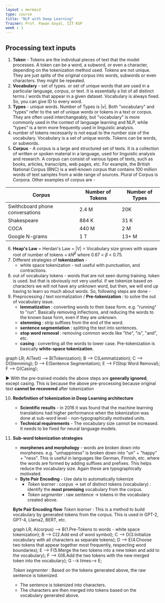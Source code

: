 ```yaml
---
layout : mermaid
type: course
title: "NLP with Deep Learning"
Trainer: Prof. Pawan Goyal, IIT KGP
week : 1
---
```


## Processing text inputs

1. **Token** - Tokens are the individual pieces of text that the model processes. A token can be a word, a subword, or even a character, depending on the tokenization method used. Tokens are not unique. They are just splits of the original corpus into words, subwords or even characters. they might be repeated. 
2. **Vocabulary** - set of types. or set of unique words that are used in a particular language, corpus, or text. It is essentially a list of all distinct terms / words that appear in a given dataset. Vocabulary is always fixed. So, you can give ID to every word.
3. **Types** - unique words. Number of Types is |v|. Both "vocabulary" and "types" refer to the set of unique words or tokens in a text or corpus. They are often used interchangeably, but "vocabulary" is more commonly used in the context of language learning and NLP, while "types" is a term more frequently used in linguistic analysis.
4. number of tokens necessarily is not equal to the number size of the vocabulary. Vocabulary is a set of unique words. Tokens can be words, or subwords.
5. **Corpus** - A corpus is a large and structured set of texts. It is a collection of written or spoken material in a language, used for linguistic analysis and research. A corpus can consist of various types of texts, such as books, articles, transcripts, web pages, etc. For example, the British National Corpus (BNC) is a well-known corpus that contains 100 million words of text samples from a wide range of sources. Plural of Corpus is Corpora. Other examples of corpus are -

|  Corpus                               | Number of Tokens   | Number of Types |
|---------------------------------------|--------------------|-----------------|
|Swithcboard phone  conversations       |  2.4 M             |  20K            |
|Shakespeare                            |  884 K             |  31 K           |
|COCA                                   |  440 M             |  2 M            |
|Google N-grams                         |  1 T               |  13+ M          |

6. **Heap's Law** = Herdan's Law = |V| = Vocabulary size grows with square root of number of tokens = $kN^\beta$ where 0.67 < $\beta$ < 0.75.
7. Different strategies of **tokenization** -
   - white space tokenization - not useful with punctuation, and contractions.
8. out of vocabulary tokens - words that are not seen during training.<UNK> token is used. but that is obviously not very useful. if we tokenize based on characters we will not have any unknown word, but then, we will end up having to learn so much about words. So, following steps are done -
9.  Preprocessing / text normalization / **Pre-tokenization** : to solve the out of vocabulary issue.
    - **lemmatization** : converting words to their base form. e.g. "running" to "run". Basically removing inflections, and reducing the words to the known base form, even if they are unknown.
    - **stemming** : strip suffixes from the end of the word.
    - **sentence segmentation** : splitting the text into sentences.
    - **stop word removal** : removing common words like "the", "is", "and", etc.
    - **casing** : converting all the words to lower case.
Pre-tokenization is basically **white-space tokenization**. 
     
<div class=mermaid>
graph LR;
    A(Text) --> B(Tokenization);
    B --> C(Lemmatization);
    C --> D(Stemming);
    D --> E(Sentence Segmentation);
    E --> F(Stop Word Removal);
    F --> G(Casing);
    
</div>

► With the pre-trained models the above steps are **generally ignored**, except casing. This is because the above pre-processing because original text **cannot be recovered** after tokenization

10. **Redefinition of tokenization in Deep Learning architecture** 

    - **Scientific results** - in 2016 it was found that the machine learning translations had higher performance when the tokenization was done at sub-word level - non-typographically motivated units.
    - **Technical requirements** - The vocabulary size cannot be increased. It needs to be fixed for neural language models.
11. **Sub-word tokenization strategies** 
    - **morphenes and morphology** - words are broken down into morphenes. e.g. "unhappiness" is broken down into "un" + "happy" + "ness". This is useful in languages like German, Finnish, etc. where the words are formed by adding suffixes and prefixes. This helps reduce the vocabulary size. Again these are typographically motivated.
    - **Byte Pair Encoding** - Use data to automatically tokenize
      - *Token learner* : corpus → set of distinct tokens (vocabulary) : identify the **most promising** vocabulary from the corpus.
      - *Token segmenter* : raw sentence → tokens in the vocabulary created above.
    
    **Byte Pair Encoding flow** 
    *Token learner* :
    This is a method to build vocabulary by generated tokens from the corpus.
    This is used in GPT-2, GPT-4, Llama2, BERT, etc.

    <div class=mermaid>
    graph LR;
        A(corpus) --> B(1.Pre-Tokens to words - white space tokenization);
        B --> C(2.Add end of word symbol);
        C --> D(3.Initialize vocabulary with all characters as separate tokens);
        D --> E(4.Choose two tokens that appear together most frequently, respecting word boundaries);
        E --> F(5.Merge the two tokens into a new token and add to the vocabulary);
        F --> G(6.Add the two tokens with the new merged token into the vocabulary);
        G --k times--> E;
    </div>

    *Token segmenter* :
    Based on the tokens generated above, the raw sentence is tokenized. 
    - The sentence is tokenized into characters.
    - The characters are then merged into tokens based on the vocabulary generated above.
    







